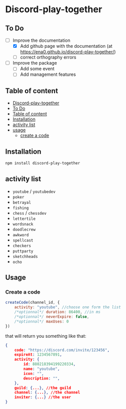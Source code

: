 # Discord-play-together

## To Do

- [ ] Improve the documentation
  - [x] Add github page with the documentation (at https://ena0.github.io/discord-play-together/)
  - [ ] correct orthography errors 
- [ ] Improve the package
  - [ ] Add some event
  - [ ] Add management features

## Table of content

 -  [Discord-play-together](#discord-play-together)
 -  [To Do](#to-do)
 -  [Table of content](#table-of-content)
 -  [Installation](#installation)
 -  [activity list](#activity-list)
 -  [usage](#usage)
    -   [create a code](#create-a-code)

## Installation

```bash
npm install discord-play-together
```

## activity list

- `youtube` / `youtubedev`
- `poker`
- `betrayal`
- `fishing`
- `chess` / `chessdev`
- `lettertile`
- `wordsnack`
- `doodlecrew`
- `awkword`
- `spellcast`
- `checkers`
- `puttparty`
- `sketchheads`
- `ocho`

## Usage

### Create a code

```javascript
createCode(channel_id, {
    activity: "youtube", //choose one form the list
	/*optionnal*/ duration: 86400, //in ms 
	/*optionnal*/ neverExpire: false,
	/*optionnal*/ maxUses: 0
})
```

that will return you something like that:

```json
{
	code: "https://discord.com/invite/123456",
    expireAt: 1234567891,
    activity: {
        id: 880218394199220334,
        name: "youtube",
        icon: "",
        description: "",
    },
    guild: {...}, //the guild
    channel: {...}, //the channel
    inviter: {...} //the user
}
```



